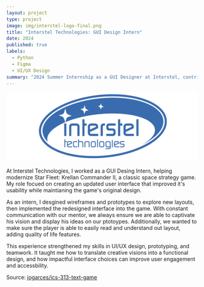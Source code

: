```yaml
---
layout: project
type: project
image: img/interstel-logo-final.png
title: "Interstel Technologies: GUI Design Intern"
date: 2024
published: true
labels:
  - Python
  - Figma
  - UI/UX Design
summary: "2024 Summer Internship as a GUI Designer at Interstel, contributing to the modernization of a classic space strategy game."
---
```


<img class="img-fluid" src="../img/interstel-logo-final.png">

At Interstel Technologies, I worked as a GUI Desing Intern, helping modernize Star Fleet: Krellan Commander II, a classic space strategy game. My role focued on creating an updated user interface that improved it's usability while maintianing the game's original design.

As an intern, I desgined wireframes and prototypes to explore new layouts, then implemented the redesigned interface into the game. With constant communication with our mentor, we always ensure we are able to captivate his vision and display his ideas on our ptotoypes. Additionally, we wanted to make sure the player is able to easily read and understand out layout, adding quality of life features.

This experience strengthened my skills in UI/UX design, prototyping, and teamwork. It taught me how to translate creative visions into a functional design, and how impactful interface choices can improve user engagement and accessbility.



Source: <a href="https://github.com/jogarces/ics-313-text-game"><i class="large github icon "></i>jogarces/ics-313-text-game</a>
